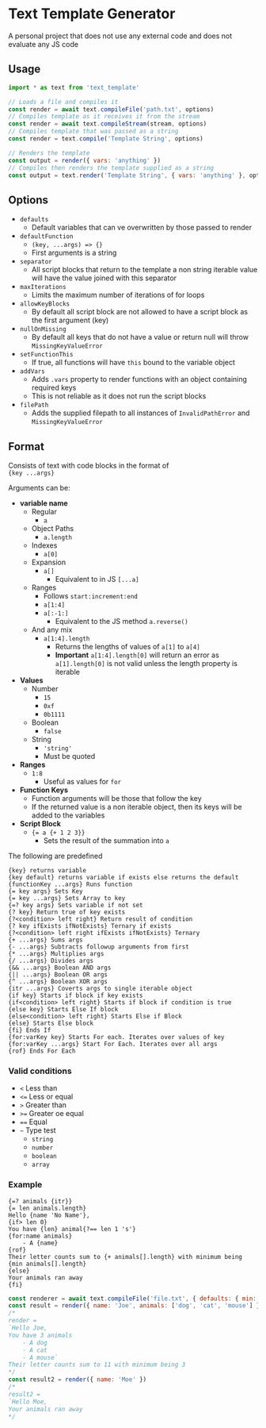 # Text Template Generator
A personal project that does not use any external code and does not evaluate any JS code

## Usage
```js
import * as text from 'text_template'

// Loads a file and compiles it
const render = await text.compileFile('path.txt', options)
// Compiles template as it receives it from the stream
const render = await text.compileStream(stream, options)
// Compiles template that was passed as a string
const render = text.compile('Template String', options)

// Renders the template
const output = render({ vars: 'anything' })
// Compiles then renders the template supplied as a string
const output = text.render('Template String', { vars: 'anything' }, options)
```

## Options
- `defaults`
    - Default variables that can ve overwritten by those passed to render
- `defaultFunction`
    - `(key, ...args) => {}`
    - First arguments is a string
- `separator`
    - All script blocks that return to the template a non string iterable value will have the value joined with this separator
- `maxIterations`
    - Limits the maximum number of iterations of for loops
- `allowKeyBlocks`
    - By default all script block are not allowed to have a script block as the first argument (key)
- `nullOnMissing`
    - By default all keys that do not have a value or return null will throw `MissingKeyValueError`
- `setFunctionThis`
    - If true, all functions will have `this` bound to the variable object
- `addVars`
    - Adds `.vars` property to render functions with an object containing required keys
    - This is not reliable as it does not run the script blocks  
- `filePath`
    - Adds the supplied filepath to all instances of `InvalidPathError` and `MissingKeyValueError`

## Format
Consists of text with code blocks in the format of\
`{key ...args}`

Arguments can be:
- **variable name**
    - Regular
        - `a`
    - Object Paths
        - `a.length`
    - Indexes
        - `a[0]`
    - Expansion
        - `a[]`
            - Equivalent to in JS `[...a]`
    - Ranges
        - Follows `start:increment:end`
        - `a[1:4]`
        - `a[:-1:]` 
            - Equivalent to the JS method `a.reverse()`
    - And any mix
        - `a[1:4].length`
            - Returns the lengths of values of `a[1]` to `a[4]`
            - **Important** `a[1:4].length[0]` will return an error as `a[1].length[0]` is not valid unless the length property is iterable
- **Values**
    - Number
        - `15`
        - `0xf`
        - `0b1111`
    - Boolean
        - `false`
    - String
        - `'string'`
        - Must be quoted
- **Ranges**
    - `1:8`
        - Useful as values for `for`
- **Function Keys**
    - Function arguments will be those that  follow the key
    - If the returned value is a non iterable object, then its keys will be added to the variables
- **Script Block**
    - `{= a {+ 1 2 3}}`
        - Sets the result of the summation into `a`

The following are predefined
```
{key} returns variable
{key default} returns variable if exists else returns the default
{functionKey ...args} Runs function
{= key args} Sets Key
{= key ...args} Sets Array to key
{=? key args} Sets variable if not set
{? key} Return true of key exists
{?<condition> left right} Return result of condition
{? key ifExists ifNotExists} Ternary if exists
{?<condition> left right ifExists ifNotExists} Ternary
{+ ...args} Sums args
{- ...args} Subtracts followup arguments from first
{* ...args} Multiplies args
{/ ...args} Divides args
{&& ...args} Boolean AND args
{|| ...args} Boolean OR args
{^ ...args} Boolean XOR args
{itr ...args} Coverts args to single iterable object
{if key} Starts if block if key exists
{if<condition> left right} Starts if block if condition is true
{else key} Starts Else If block
{else<condition> left right} Starts Else if Block 
{else} Starts Else block
{fi} Ends If
{for:varKey key} Starts For each. Iterates over values of key
{for:varKey ...args} Start For Each. Iterates over all args
{rof} Ends For Each
```
### Valid conditions
- `<`   Less than
- `<=`  Less or equal
- `>`   Greater than
- `>=`  Greater oe equal
- `==`  Equal
- `~`   Type test
    - `string`
    - `number`
    - `boolean`
    - `array`

### Example
```
{=? animals {itr}}
{= len animals.length}
Hello {name 'No Name'},
{if> len 0}
You have {len} animal{?== len 1 's'}
{for:name animals}
    - A {name}
{rof}
Their letter counts sum to {+ animals[].length} with minimum being {min animals[].length}
{else}
Your animals ran away
{fi}
```

```js
const renderer = await text.compileFile('file.txt', { defaults: { min: a => Math.min(...a) } })
const result = render({ name: 'Joe', animals: ['dog', 'cat', 'mouse'] })
/*
render =
`Hello Joe,
You have 3 animals
    - A dog
    - A cat
    - A mouse`
Their letter counts sum to 11 with minimum being 3
*/
const result2 = render({ name: 'Moe' })
/*
result2 = 
`Hello Moe,
Your animals ran away
*/
```
